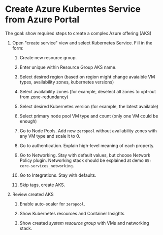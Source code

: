 # Create Azure Kuberntes Service from Azure Portal

The goal: show required steps to create a complex Azure offering (AKS)

1. Open "create service" view and select Kubernetes Service. Fill in the form:

    1. Create new resource group.

    2. Enter unique within Resource Group AKS name.

    3. Select desired region (based on region might change avaialble VM types, availability zones, kubernetes versions)

    4. Select availability zones (for example, deselect all zones to opt-out from zone-redundancy)

    5. Select desired Kubernetes version (for example, the latest available)

    6. Select primary node pool VM type and count (only one VM could be enough)

    7. Go to Node Pools. Add new `zeropool` without availability zones with any VM type and scale it to 0.

    8. Go to authentication. Explain high-level meaning of each property.

    9. Go to Networking. Stay with default values, but choose Network Policy plugin. Networking stack should be explained at demo `05-core-services_networking`.

    10. Go to Integrations. Stay with defaults.

    11. Skip tags, create AKS.

2. Review created AKS

    1. Enable auto-scaler for `zeropool`.

    2. Show Kubernetes resources and Container Insights.

    3. Show created _system resource group_ with VMs and networking stack.
